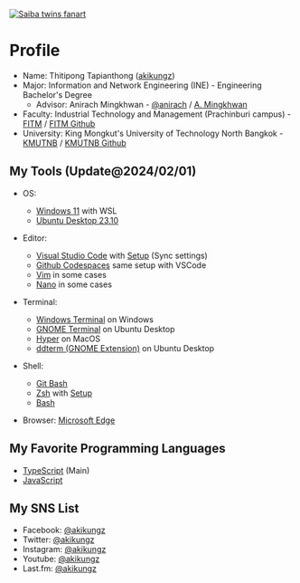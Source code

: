 [![Saiba twins fanart](images/103424174_p0.png "")](https://www.pixiv.net/en/artworks/103424174)

# Profile

- Name: Thitipong Tapianthong ([akikungz](https://github.com/akikungz))
- Major: Information and Network Engineering (INE) - Engineering Bachelor's Degree
  - Advisor: Anirach Mingkhwan - [@anirach](https://github.com/anirach) / [A. Mingkhwan](https://www.researchgate.net/profile/A-Mingkhwan)
- Faculty: Industrial Technology and Management (Prachinburi campus) - [FITM](https://www.fitm.kmutnb.ac.th/) / [FITM Github](https://github.com/fitm-kmutnb)
- University: King Mongkut's University of Technology North Bangkok - [KMUTNB](https://www.kmutnb.ac.th/) / [KMUTNB Github](https://github.com/enterprises/king-mongkuts-university)

## My Tools (Update@2024/02/01)

- OS:
  - [Windows 11](https://www.microsoft.com/en-us/windows/windows-11) with WSL
  - [Ubuntu Desktop 23.10](https://ubuntu.com)

- Editor:
  - [Visual Studio Code](https://code.visualstudio.com) with [Setup](https://gist.github.com/akikungz/15f63e658bf829607a09544de56a16c8) (Sync settings)
  - [Github Codespaces](https://github.com/features/codespaces) same setup with VSCode
  - [Vim](https://www.vim.org) in some cases
  - [Nano](https://www.nano-editor.org) in some cases

- Terminal:
  - [Windows Terminal](https://www.microsoft.com/en-us/p/windows-terminal/9n0dx20hk701) on Windows
  - [GNOME Terminal](https://help.gnome.org/users/gnome-terminal/stable/) on Ubuntu Desktop
  - [Hyper](https://hyper.is) on MacOS
  - [ddterm (GNOME Extension)](https://extensions.gnome.org/extension/3780/ddterm/) on Ubuntu Desktop

- Shell:
  - [Git Bash](https://git-scm.com/downloads)
  - [Zsh](https://www.zsh.org) with [Setup](https://gist.github.com/minhanhhere/4a124522b2931dd47fa0aed56ad9843e)
  - [Bash](https://www.gnu.org/software/bash)

- Browser: [Microsoft Edge](https://www.microsoft.com/en-us/edge)

## My Favorite Programming Languages

- [TypeScript](https://www.typescriptlang.org/) (Main)
- [JavaScript](https://developer.mozilla.org/en-US/docs/Web/JavaScript)

## My SNS List

- Facebook: [@akikungz](https://facebook.com/akikungz)
- Twitter: [@akikungz](https://twitter.com/akikungz)
- Instagram: [@akikungz](https://instagram.com/akikungz)
- Youtube: [@akikungz](https://youtube.com/@akikungz)
- Last.fm: [@akikungz](https://last.fm/user/akikungz)
